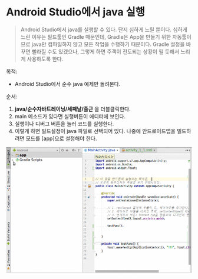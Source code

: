 # Android Studio에서 java 실행  
> Android Studio에서 java를 실행할 수 있다. 단지 심하게 느릴 뿐이다. 
심하게 느린 이유는 필드툴인 Gradle 때문인데, Gradle은 App을 만들기 위한 자동툴이므로 java만 컴파일하지 않고 모든 작업을 수행하기 때문이다. Gradle 설정을 바꾸면 빨라질 수도 있겠으나, 그렇게 하면 주객이 전도되는 상황이 될 듯해서 느리게 사용하도록 한다.  

목적:
- Android Studio에서 순수 java 예제만 돌려본다. 

순서:
1. **java/순수자바트레이닝/세째날/출근** 을 더블클릭한다.
2. main 메소드가 있다면  실행버튼이 에디터에 보인다.
3. 실행이나 디버그 버튼을 눌러 코드를 실행한다. 
4. 이렇게 하면 빌드설정이 java 파일로 선택되어 있다. 나중에 안드로이드앱을 빌드하려면 모드를 [app]으로 설정해야 한다. 

![](layout_change.gif)